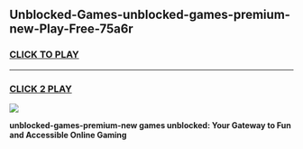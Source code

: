 
## Unblocked-Games-unblocked-games-premium-new-Play-Free-75a6r
<h3>
<a href="https://premium76.site?title=unblocked-games-premium-new&ref=20A">CLICK TO PLAY</a></h3>
<hr>

<h3>
<a href="https://premium76.site?title=unblocked-games-premium-new&ref=20A">CLICK 2 PLAY</a>
  
</h3>

<a href="https://premium76.site?title=unblocked-games-premium-new&ref=20A"><img src="https://clearcache.store/games.png"></a>


**unblocked-games-premium-new games unblocked: Your Gateway to Fun and Accessible Online Gaming**
